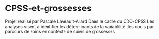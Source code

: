 # CPSS-et-grossesses
Projet réalisé par Pascale Laveault-Allard
Dans le cadre du CDO-CPSS
Les analyses visent à identifier les déterminants de la variablilité des couts par parcours de soins en contexte de suivis de grossesses
